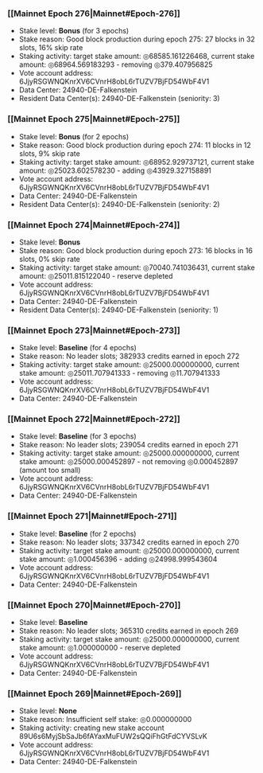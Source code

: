 ### [[Mainnet Epoch 276|Mainnet#Epoch-276]]
* Stake level: **Bonus** (for 3 epochs)
* Stake reason: Good block production during epoch 275: 27 blocks in 32 slots, 16% skip rate
* Staking activity: target stake amount: ◎68585.161226468, current stake amount: ◎68964.569183293 - removing ◎379.407956825
* Vote account address: 6JjyRSGWNQKnrXV6CVnrH8obL6rTUZV7BjFD54WbF4V1
* Data Center: 24940-DE-Falkenstein
* Resident Data Center(s): 24940-DE-Falkenstein (seniority: 3)
### [[Mainnet Epoch 275|Mainnet#Epoch-275]]
* Stake level: **Bonus** (for 2 epochs)
* Stake reason: Good block production during epoch 274: 11 blocks in 12 slots, 9% skip rate
* Staking activity: target stake amount: ◎68952.929737121, current stake amount: ◎25023.602578230 - adding ◎43929.327158891
* Vote account address: 6JjyRSGWNQKnrXV6CVnrH8obL6rTUZV7BjFD54WbF4V1
* Data Center: 24940-DE-Falkenstein
* Resident Data Center(s): 24940-DE-Falkenstein (seniority: 2)
### [[Mainnet Epoch 274|Mainnet#Epoch-274]]
* Stake level: **Bonus**
* Stake reason: Good block production during epoch 273: 16 blocks in 16 slots, 0% skip rate
* Staking activity: target stake amount: ◎70040.741036431, current stake amount: ◎25011.815122040 - reserve depleted
* Vote account address: 6JjyRSGWNQKnrXV6CVnrH8obL6rTUZV7BjFD54WbF4V1
* Data Center: 24940-DE-Falkenstein
* Resident Data Center(s): 24940-DE-Falkenstein (seniority: 1)
### [[Mainnet Epoch 273|Mainnet#Epoch-273]]
* Stake level: **Baseline** (for 4 epochs)
* Stake reason: No leader slots; 382933 credits earned in epoch 272
* Staking activity: target stake amount: ◎25000.000000000, current stake amount: ◎25011.707941333 - removing ◎11.707941333
* Vote account address: 6JjyRSGWNQKnrXV6CVnrH8obL6rTUZV7BjFD54WbF4V1
* Data Center: 24940-DE-Falkenstein
### [[Mainnet Epoch 272|Mainnet#Epoch-272]]
* Stake level: **Baseline** (for 3 epochs)
* Stake reason: No leader slots; 239054 credits earned in epoch 271
* Staking activity: target stake amount: ◎25000.000000000, current stake amount: ◎25000.000452897 - not removing ◎0.000452897 (amount too small)
* Vote account address: 6JjyRSGWNQKnrXV6CVnrH8obL6rTUZV7BjFD54WbF4V1
* Data Center: 24940-DE-Falkenstein
### [[Mainnet Epoch 271|Mainnet#Epoch-271]]
* Stake level: **Baseline** (for 2 epochs)
* Stake reason: No leader slots; 337342 credits earned in epoch 270
* Staking activity: target stake amount: ◎25000.000000000, current stake amount: ◎1.000456396 - adding ◎24998.999543604
* Vote account address: 6JjyRSGWNQKnrXV6CVnrH8obL6rTUZV7BjFD54WbF4V1
* Data Center: 24940-DE-Falkenstein
### [[Mainnet Epoch 270|Mainnet#Epoch-270]]
* Stake level: **Baseline**
* Stake reason: No leader slots; 365310 credits earned in epoch 269
* Staking activity: target stake amount: ◎25000.000000000, current stake amount: ◎1.000000000 - reserve depleted
* Vote account address: 6JjyRSGWNQKnrXV6CVnrH8obL6rTUZV7BjFD54WbF4V1
* Data Center: 24940-DE-Falkenstein
### [[Mainnet Epoch 269|Mainnet#Epoch-269]]
* Stake level: **None**
* Stake reason: Insufficient self stake: ◎0.000000000
* Staking activity: creating new stake account 89U6s6MyjSbSaJb6fAYaxMuFUW2sQQiFhGtFdCYVSLvK
* Vote account address: 6JjyRSGWNQKnrXV6CVnrH8obL6rTUZV7BjFD54WbF4V1
* Data Center: 24940-DE-Falkenstein